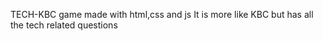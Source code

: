 TECH-KBC game 
made with html,css and js
It is more like KBC but has all the tech related questions
